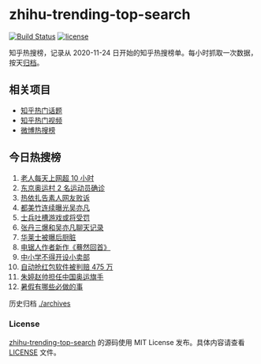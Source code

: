 # zhihu-trending-top-search

[![Build Status](https://github.com/justjavac/zhihu-trending-top-search/workflows/ci/badge.svg?branch=main)](https://github.com/justjavac/zhihu-trending-top-search/actions)
[![license](https://img.shields.io/github/license/justjavac/zhihu-trending-top-search)](https://github.com/justjavac/zhihu-trending-top-search/blob/main/LICENSE)

知乎热搜榜，记录从 2020-11-24 日开始的知乎热搜榜单。每小时抓取一次数据，按天[归档](./archives)。

## 相关项目

- [知乎热门话题](https://github.com/justjavac/zhihu-trending-hot-questions)
- [知乎热门视频](https://github.com/justjavac/zhihu-trending-hot-video)
- [微博热搜榜](https://github.com/justjavac/weibo-trending-hot-search)

## 今日热搜榜

<!-- BEGIN -->
<!-- 最后更新时间 Mon Jul 19 2021 17:06:02 GMT+0800 (China Standard Time) -->

1. [老人每天上网超 10 小时](https://www.zhihu.com/search?q=老人网瘾)
1. [东京奥运村 2 名运动员确诊](https://www.zhihu.com/search?q=东京奥运村确诊)
1. [热依扎告素人网友败诉](https://www.zhihu.com/search?q=热依扎败诉)
1. [都美竹连续曝光吴亦凡](https://www.zhihu.com/search?q=吴亦凡)
1. [士兵吐槽游戏或将受罚](https://www.zhihu.com/search?q=战争雷霆)
1. [张丹三爆和吴亦凡聊天记录](https://www.zhihu.com/search?q=张丹三)
1. [华莱士被曝后厨脏](https://www.zhihu.com/search?q=华莱士)
1. [电锯人作者新作《蓦然回首》](https://www.zhihu.com/search?q=藤本树)
1. [中小学不得开设小卖部](https://www.zhihu.com/search?q=小卖部)
1. [自动抢红包软件被判赔 475 万](https://www.zhihu.com/search?q=微信自动抢红包)
1. [朱婷赵帅担任中国奥运旗手](https://www.zhihu.com/search?q=中国奥运旗手)
1. [暑假有哪些必做的事](https://www.zhihu.com/search?q=考后黄金一夏)

<!-- END -->

历史归档 [./archives](./archives)

### License

[zhihu-trending-top-search](https://github.com/justjavac/zhihu-trending-top-search)
的源码使用 MIT License 发布。具体内容请查看 [LICENSE](./LICENSE) 文件。

